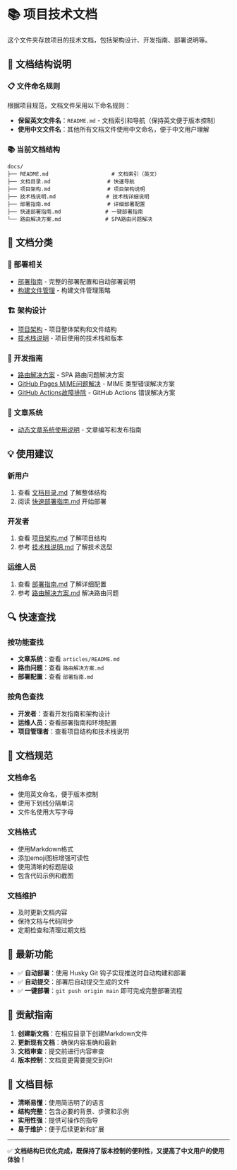 # 📚 项目技术文档

这个文件夹存放项目的技术文档，包括架构设计、开发指南、部署说明等。

## 📁 文档结构说明

### 📋 文件命名规则

根据项目规范，文档文件采用以下命名规则：

- **保留英文文件名**：`README.md` - 文档索引和导航（保持英文便于版本控制）
- **使用中文文件名**：其他所有文档文件使用中文命名，便于中文用户理解

### 📚 当前文档结构

```
docs/
├── README.md                    # 文档索引（英文）
├── 文档目录.md                  # 快速导航
├── 项目架构.md                  # 项目架构说明
├── 技术栈说明.md                # 技术栈详细说明
├── 部署指南.md                  # 详细部署配置
├── 快速部署指南.md              # 一键部署指南
└── 路由解决方案.md              # SPA路由问题解决
```

## 📖 文档分类

### 🚀 部署相关
- [部署指南](./部署指南.md) - 完整的部署配置和自动部署说明
- [构建文件管理](./构建文件管理.md) - 构建文件管理策略

### 🏗️ 架构设计
- [项目架构](./项目架构.md) - 项目整体架构和文件结构
- [技术栈说明](./技术栈说明.md) - 项目使用的技术栈和版本

### 🔧 开发指南
- [路由解决方案](./路由解决方案.md) - SPA 路由问题解决方案
- [GitHub Pages MIME问题解决](./GitHub-Pages-MIME问题解决.md) - MIME 类型错误解决方案
- [GitHub Actions故障排除](./GitHub-Actions故障排除.md) - GitHub Actions 错误解决方案

### 📝 文章系统
- [动态文章系统使用说明](../articles/README.md) - 文章编写和发布指南

## 💡 使用建议

### 新用户
1. 查看 [文档目录.md](./文档目录.md) 了解整体结构
2. 阅读 [快速部署指南.md](./快速部署指南.md) 开始部署

### 开发者
1. 查看 [项目架构.md](./项目架构.md) 了解项目结构
2. 参考 [技术栈说明.md](./技术栈说明.md) 了解技术选型

### 运维人员
1. 查看 [部署指南.md](./部署指南.md) 了解详细配置
2. 参考 [路由解决方案.md](./路由解决方案.md) 解决路由问题

## 🔍 快速查找

### 按功能查找
- **文章系统**：查看 `articles/README.md`
- **路由问题**：查看 `路由解决方案.md`
- **部署配置**：查看 `部署指南.md`

### 按角色查找
- **开发者**：查看开发指南和架构设计
- **运维人员**：查看部署指南和环境配置
- **项目管理者**：查看项目结构和技术栈说明

## 📝 文档规范

### 文档命名
- 使用英文命名，便于版本控制
- 使用下划线分隔单词
- 文件名使用大写字母

### 文档格式
- 使用Markdown格式
- 添加emoji图标增强可读性
- 使用清晰的标题层级
- 包含代码示例和截图

### 文档维护
- 及时更新文档内容
- 保持文档与代码同步
- 定期检查和清理过期文档

## 🎯 最新功能

- ✅ **自动部署**：使用 Husky Git 钩子实现推送时自动构建和部署
- ✅ **自动提交**：部署后自动提交生成的文件
- ✅ **一键部署**：`git push origin main` 即可完成完整部署流程

## 📝 贡献指南

1. **创建新文档**：在相应目录下创建Markdown文件
2. **更新现有文档**：确保内容准确和最新
3. **文档审查**：提交前进行内容审查
4. **版本控制**：文档变更需要提交到Git

## 🎯 文档目标

- **清晰易懂**：使用简洁明了的语言
- **结构完整**：包含必要的背景、步骤和示例
- **实用性强**：提供可操作的指导
- **易于维护**：便于后续更新和扩展

---

✅ **文档结构已优化完成，既保持了版本控制的便利性，又提高了中文用户的使用体验！** 